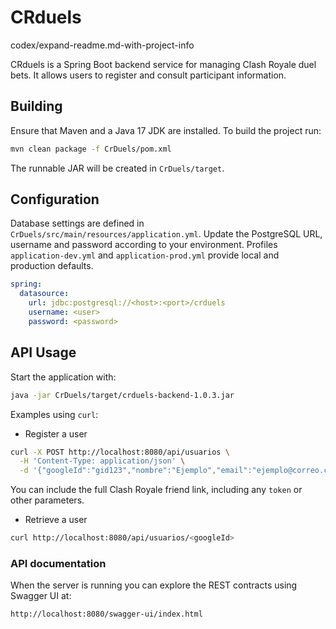 # CRduels
codex/expand-readme.md-with-project-info

CRduels is a Spring Boot backend service for managing Clash Royale duel bets. It allows users to register and consult participant information.

## Building

Ensure that Maven and a Java 17 JDK are installed. To build the project run:

```bash
mvn clean package -f CrDuels/pom.xml
```

The runnable JAR will be created in `CrDuels/target`.

## Configuration

Database settings are defined in `CrDuels/src/main/resources/application.yml`. Update the PostgreSQL URL, username and password according to your environment. Profiles `application-dev.yml` and `application-prod.yml` provide local and production defaults.

```yaml
spring:
  datasource:
    url: jdbc:postgresql://<host>:<port>/crduels
    username: <user>
    password: <password>
```

## API Usage

Start the application with:

```bash
java -jar CrDuels/target/crduels-backend-1.0.3.jar
```

Examples using `curl`:

* Register a user

```bash
curl -X POST http://localhost:8080/api/usuarios \
  -H 'Content-Type: application/json' \
  -d '{"googleId":"gid123","nombre":"Ejemplo","email":"ejemplo@correo.com","telefono":"+52123456789","tagClash":"#ABC123","linkAmistad":"https://link.clashroyale.com/invite/friend?tag=ABC123&token=XYZ"}'
```
You can include the full Clash Royale friend link, including any `token` or other parameters.

* Retrieve a user

```bash
curl http://localhost:8080/api/usuarios/<googleId>
```

### API documentation

When the server is running you can explore the REST contracts using Swagger UI at:

```text
http://localhost:8080/swagger-ui/index.html
```